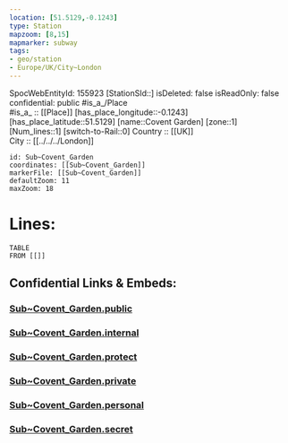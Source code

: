 ```yaml
---
location: [51.5129,-0.1243] 
type: Station 
mapzoom: [8,15] 
mapmarker: subway 
tags:
- geo/station
- Europe/UK/City~London
---
```

SpocWebEntityId: 155923
[StationSId::] 
isDeleted: false
isReadOnly: false
confidential: public
#is_a_/Place  
#is_a_ :: [[Place]] 
[has_place_longitude::-0.1243] 
[has_place_latitude::51.5129] 
[name::Covent Garden] 
[zone::1] 
[Num_lines::1] 
[switch-to-Rail::0] 
Country :: [[UK]]  
City :: [[../../../London]]  


```leaflet
id: Sub~Covent_Garden
coordinates: [[Sub~Covent_Garden]] 
markerFile: [[Sub~Covent_Garden]] 
defaultZoom: 11 
maxZoom: 18
```


# Lines: 
```dataview
TABLE 
FROM [[]] 
```


## Confidential Links & Embeds: 

### [Sub~Covent_Garden.public](/_public/\Earth\Continent\Europe\Europe~North\UK\England\Regions~England\London,Greater\cities~GreaterLondon\Underground\StationSub~Covent_Garden.public.md) 

### [Sub~Covent_Garden.internal](/_internal/\Earth\Continent\Europe\Europe~North\UK\England\Regions~England\London,Greater\cities~GreaterLondon\Underground\StationSub~Covent_Garden.internal.md) 

### [Sub~Covent_Garden.protect](/_protect/\Earth\Continent\Europe\Europe~North\UK\England\Regions~England\London,Greater\cities~GreaterLondon\Underground\StationSub~Covent_Garden.protect.md) 

### [Sub~Covent_Garden.private](/_private/\Earth\Continent\Europe\Europe~North\UK\England\Regions~England\London,Greater\cities~GreaterLondon\Underground\StationSub~Covent_Garden.private.md) 

### [Sub~Covent_Garden.personal](/_personal/\Earth\Continent\Europe\Europe~North\UK\England\Regions~England\London,Greater\cities~GreaterLondon\Underground\StationSub~Covent_Garden.personal.md) 

### [Sub~Covent_Garden.secret](/_secret/\Earth\Continent\Europe\Europe~North\UK\England\Regions~England\London,Greater\cities~GreaterLondon\Underground\StationSub~Covent_Garden.secret.md)

